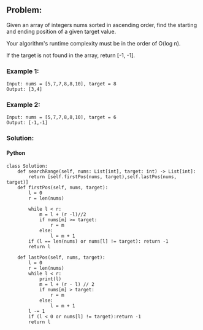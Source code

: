## Problem:

Given an array of integers nums sorted in ascending order, find the starting and ending position of a given target value.

Your algorithm's runtime complexity must be in the order of O(log n).

If the target is not found in the array, return [-1, -1].

### Example 1:

```
Input: nums = [5,7,7,8,8,10], target = 8
Output: [3,4]
```

### Example 2:

```
Input: nums = [5,7,7,8,8,10], target = 6
Output: [-1,-1]
```

### Solution:

#### Python

```
class Solution:
    def searchRange(self, nums: List[int], target: int) -> List[int]:
        return [self.firstPos(nums, target),self.lastPos(nums, target)]
    def firstPos(self, nums, target):
        l = 0
        r = len(nums)

        while l < r:
            m = l + (r -l)//2
            if nums[m] >= target:
                r = m
            else:
                l = m + 1
        if (l == len(nums) or nums[l] != target): return -1
        return l

    def lastPos(self, nums, target):
        l = 0
        r = len(nums)
        while l < r:
            print(l)
            m = l + (r - l) // 2
            if nums[m] > target:
                r = m
            else:
                l = m + 1
        l -= 1
        if (l < 0 or nums[l] != target):return -1
        return l

```

